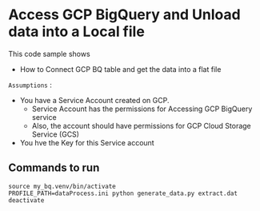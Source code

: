 # Access GCP BigQuery and Unload data into a Local file

This code sample shows
- How to Connect GCP BQ table and get the data into a flat file

`Assumptions` : 
- You have a Service Account created on GCP. 
  - Service Account has the permissions for Accessing GCP BigQuery service
  - Also, the account should have permissions for GCP Cloud Storage Service (GCS)
- You hve the Key for this Service account 

## Commands to run

```shell
source my_bq.venv/bin/activate
PROFILE_PATH=dataProcess.ini python generate_data.py extract.dat
deactivate
```
